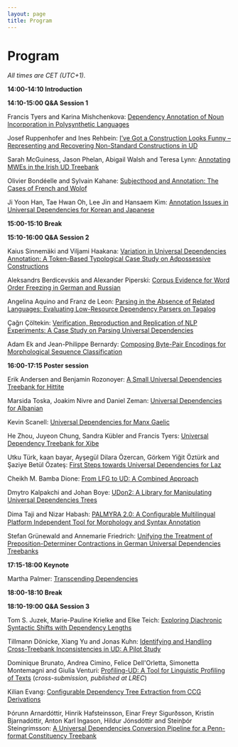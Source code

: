 ```yaml
---
layout: page
title: Program
---
```


# Program

*All times are CET (UTC+1).*

**14:00-14:10 Introduction**

**14:10-15:00 Q&A Session 1**

Francis Tyers and Karina Mishchenkova: [Dependency Annotation of Noun Incorporation in Polysynthetic Languages](./papers/2020.udw2020-1.22.pdf)

Josef Ruppenhofer and Ines Rehbein: [I’ve Got a Construction Looks Funny – Representing and Recovering Non-Standard Constructions in UD](./papers/2020.udw2020-1.16.pdf)

Sarah McGuiness, Jason Phelan, Abigail Walsh and Teresa Lynn: [Annotating MWEs in the Irish UD Treebank](./papers/2020.udw2020-1.15.pdf)

Olivier Bondéelle and Sylvain Kahane: [Subjecthood and Annotation: The Cases of French and Wolof](./papers/2020.udw2020-1.5.pdf)

Ji Yoon Han, Tae Hwan Oh, Lee Jin and Hansaem Kim: [Annotation Issues in Universal Dependencies for Korean and Japanese](./papers/2020.udw2020-1.12.pdf)

**15:00-15:10 Break**

**15:10-16:00 Q&A Session 2**

Kaius Sinnemäki and Viljami Haakana: [Variation in Universal Dependencies Annotation: A Token-Based Typological Case Study on Adpossessive Constructions](./papers/2020.udw2020-1.18.pdf)

Aleksandrs Berdicevskis and Alexander Piperski: [Corpus Evidence for Word Order Freezing in German and Russian](./papers/2020.udw2020-1.4.pdf)

Angelina Aquino and Franz de Leon: [Parsing in the Absence of Related Languages: Evaluating Low-Resource Dependency Parsers on Tagalog](./papers/2020.udw2020-1.2.pdf)

Çağrı Çöltekin: [Verification, Reproduction and Replication of NLP Experiments: A Case Study on Parsing Universal Dependencies](./papers/2020.udw2020-1.6.pdf)

Adam Ek and Jean-Philippe Bernardy: [Composing Byte-Pair Encodings for Morphological Sequence Classification](./papers/2020.udw2020-1.9.pdf)

**16:00-17:15 Poster session**

Erik Andersen and Benjamin Rozonoyer: [A Small Universal Dependencies Treebank for Hittite](./papers/2020.udw2020-1.1.pdf)

Marsida Toska, Joakim Nivre and Daniel Zeman: [ Universal Dependencies for Albanian](./papers/2020.udw2020-1.20.pdf)

Kevin Scanell: [Universal Dependencies for Manx Gaelic](./papers/2020.udw2020-1.17.pdf)

He Zhou, Juyeon Chung, Sandra Kübler and Francis Tyers: [Universal Dependency Treebank for Xibe](./papers/2020.udw2020-1.23.pdf)

Utku Türk, kaan bayar, Ayşegül Dilara Özercan, Görkem Yiğit Öztürk and Şaziye Betül Özateş: [First Steps towards Universal Dependencies for Laz](./papers/2020.udw2020-1.21.pdf)

Cheikh M. Bamba Dione: [From LFG to UD: A Combined Approach](./papers/2020.udw2020-1.7.pdf)

Dmytro Kalpakchi and Johan Boye: [UDon2: A Library for Manipulating Universal Dependencies Trees](./papers/2020.udw2020-1.14.pdf)

Dima Taji and Nizar Habash: [PALMYRA 2.0: A Conﬁgurable Multilingual Platform Independent Tool for Morphology and Syntax Annotation](./papers/2020.udw2020-1.19.pdf)

Stefan Grünewald and Annemarie Friedrich: [Unifying the Treatment of Preposition-Determiner Contractions in German Universal Dependencies Treebanks](./papers/2020.udw2020-1.11.pdf)

**17:15-18:00 Keynote**

Martha Palmer: [Transcending Dependencies](./invited-talk.html)

**18:00-18:10 Break**

**18:10-19:00 Q&A Session 3**

Tom S. Juzek, Marie-Pauline Krielke and Elke Teich: [Exploring Diachronic Syntactic Shifts with Dependency Lengths](./papers/2020.udw2020-1.13.pdf)

Tillmann Dönicke, Xiang Yu and Jonas Kuhn: [Identifying and Handling Cross-Treebank Inconsistencies in UD: A Pilot Study](./papers/2020.udw2020-1.8.pdf)

Dominique Brunato, Andrea Cimino, Felice Dell'Orletta, Simonetta Montemagni and Giulia Venturi: [Profiling-UD: A Tool for Linguistic Profiling of Texts](https://www.aclweb.org/anthology/2020.lrec-1.883.pdf) (_cross-submission, published at LREC_)

Kilian Evang: [Configurable Dependency Tree Extraction from CCG Derivations](./papers/2020.udw2020-1.10.pdf)

Þórunn Arnardóttir, Hinrik Hafsteinsson, Einar Freyr Sigurðsson, Kristín Bjarnadóttir, Anton Karl Ingason, Hildur Jónsdóttir and Steinþór Steingrímsson: [A Universal Dependencies Conversion Pipeline for a Penn-format Constituency Treebank](./papers/2020.udw2020-1.3.pdf)








